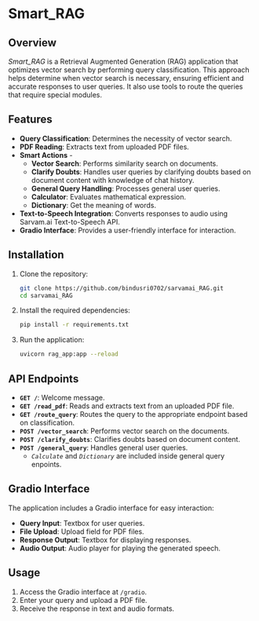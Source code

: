 # Smart_RAG

## Overview
*Smart_RAG* is a Retrieval Augmented Generation (RAG) application that optimizes vector search by performing query classification. This approach helps determine when vector search is necessary, ensuring efficient and accurate responses to user queries. It also use tools to route the queries that require special modules.

## Features
- **Query Classification**: Determines the necessity of vector search.
- **PDF Reading**: Extracts text from uploaded PDF files.
- **Smart Actions** -
    - **Vector Search**: Performs similarity search on documents.
    - **Clarify Doubts**: Handles user queries by clarifying doubts based on document content with knowledge of chat history.
    - **General Query Handling**: Processes general user queries.
    - **Calculator**: Evaluates mathematical expression.
    - **Dictionary**: Get the meaning of words.
- **Text-to-Speech Integration**: Converts responses to audio using Sarvam.ai Text-to-Speech API.
- **Gradio Interface**: Provides a user-friendly interface for interaction.

## Installation
1. Clone the repository:
    ```bash
    git clone https://github.com/bindusri0702/sarvamai_RAG.git
    cd sarvamai_RAG
    ```

2. Install the required dependencies:
    ```bash
    pip install -r requirements.txt
    ```

3. Run the application:
    ```bash
    uvicorn rag_app:app --reload
    ```

## API Endpoints
- **`GET /`**: Welcome message.
- **`GET /read_pdf`**: Reads and extracts text from an uploaded PDF file.
- **`GET /route_query`**: Routes the query to the appropriate endpoint based on classification.
- **`POST /vector_search`**: Performs vector search on the documents.
- **`POST /clarify_doubts`**: Clarifies doubts based on document content.
- **`POST /general_query`**: Handles general user queries.
    - *`Calculate`* and *`Dictionary`* are included inside general query enpoints.

## Gradio Interface
The application includes a Gradio interface for easy interaction:
- **Query Input**: Textbox for user queries.
- **File Upload**: Upload field for PDF files.
- **Response Output**: Textbox for displaying responses.
- **Audio Output**: Audio player for playing the generated speech.

## Usage
1. Access the Gradio interface at `/gradio`.
2. Enter your query and upload a PDF file.
3. Receive the response in text and audio formats.

